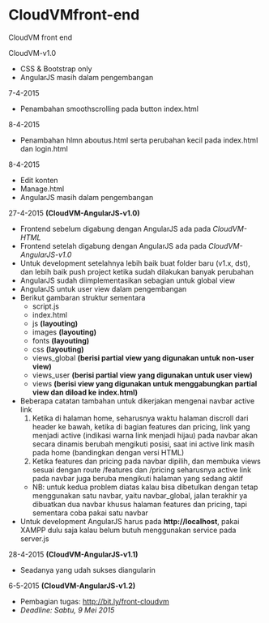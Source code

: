 # CloudVMfront-end
CloudVM front end

CloudVM-v1.0 
- CSS & Bootstrap only
- AngularJS masih dalam pengembangan

7-4-2015
- Penambahan smoothscrolling pada button index.html

8-4-2015
- Penambahan hlmn aboutus.html serta perubahan kecil pada index.html dan login.html

8-4-2015
- Edit konten
- Manage.html 
- AngularJS masih dalam pengembangan

27-4-2015 **(CloudVM-AngularJS-v1.0)**
- Frontend sebelum digabung dengan AngularJS ada pada *CloudVM-HTML*
- Frontend setelah digabung dengan AngularJS ada pada *CloudVM-AngularJS-v1.0*
- Untuk development setelahnya lebih baik buat folder baru (v1.x, dst), dan lebih baik push project ketika sudah dilakukan banyak perubahan
- AngularJS sudah diimplementasikan sebagian untuk global view
- AngularJS untuk user view dalam pengembangan
- Berikut gambaran struktur sementara
  * script.js
  * index.html
  * js **(layouting)**
  * images **(layouting)**
  * fonts **(layouting)**
  * css **(layouting)**
  * views_global **(berisi partial view yang digunakan untuk non-user view)**
  * views_user **(berisi partial view yang digunakan untuk user view)**
  * views **(berisi view yang digunakan untuk menggabungkan partial view dan diload ke index.html)**
- Beberapa catatan tambahan untuk dikerjakan mengenai navbar active link
  1. Ketika di halaman home, seharusnya waktu halaman discroll dari header ke bawah, ketika di bagian features dan pricing, link yang menjadi active (indikasi warna link menjadi hijau) pada navbar akan secara dinamis berubah mengikuti posisi, saat ini active link masih pada home (bandingkan dengan versi HTML)
  2. Ketika features dan pricing pada navbar dipilih, dan membuka views sesuai dengan route /features dan /pricing seharusnya active link pada navbar juga beruba mengikuti halaman yang sedang aktif
    * NB: untuk kedua problem diatas kalau bisa dibetulkan dengan tetap menggunakan satu navbar, yaitu navbar_global, jalan terakhir ya dibuatkan dua navbar khusus halaman features dan pricing, tapi sementara coba pakai satu navbar
- Untuk development AngularJS harus pada **http://localhost**, pakai XAMPP dulu saja kalau belum butuh menggunakan service pada server.js

28-4-2015 **(CloudVM-AngularJS-v1.1)**
- Seadanya yang udah sukses diangularin

6-5-2015 **(CloudVM-AngularJS-v1.2)**
- Pembagian tugas: http://bit.ly/front-cloudvm
- *Deadline: Sabtu, 9 Mei 2015*